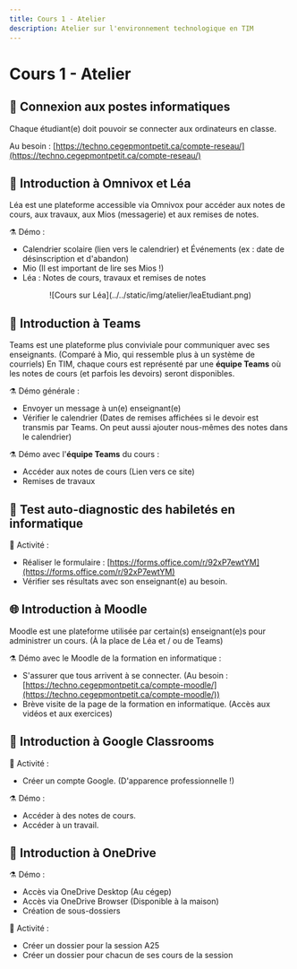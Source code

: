 ```yaml
---
title: Cours 1 - Atelier
description: Atelier sur l'environnement technologique en TIM
---
```


# Cours 1 - Atelier

## 🔌 Connexion aux postes informatiques

Chaque étudiant(e) doit pouvoir se connecter aux ordinateurs en classe.

Au besoin : [https://techno.cegepmontpetit.ca/compte-reseau/](https://techno.cegepmontpetit.ca/compte-reseau/)

## 🏫 Introduction à Omnivox et Léa

Léa est une plateforme accessible via Omnivox pour accéder aux notes de cours, aux travaux, aux Mios (messagerie) et aux remises de notes.

⚗ Démo :

* Calendrier scolaire (lien vers le calendrier) et Événements (ex : date de désinscription et d'abandon)
* Mio (Il est important de lire ses Mios !)
* Léa : Notes de cours, travaux et remises de notes

<center>![Cours sur Léa](../../static/img/atelier/leaEtudiant.png)</center>

## 👥 Introduction à Teams

Teams est une plateforme plus conviviale pour communiquer avec ses enseignants. (Comparé à Mio, qui ressemble plus à un système de courriels) En TIM, chaque cours est représenté par une **équipe Teams** où les notes de cours (et parfois les devoirs) seront disponibles.

⚗ Démo générale :

* Envoyer un message à un(e) enseignant(e)
* Vérifier le calendrier (Dates de remises affichées si le devoir est transmis par Teams. On peut aussi ajouter nous-mêmes des notes dans le calendrier)

⚗ Démo avec l'**équipe Teams** du cours :

* Accéder aux notes de cours (Lien vers ce site)
* Remises de travaux

## 📝 Test auto-diagnostic des habiletés en informatique

🧪 Activité :

* Réaliser le formulaire : [https://forms.office.com/r/92xP7ewtYM](https://forms.office.com/r/92xP7ewtYM)
* Vérifier ses résultats avec son enseignant(e) au besoin.

## 🌐 Introduction à Moodle

Moodle est une plateforme utilisée par certain(s) enseignant(e)s pour administrer un cours. (À la place de Léa et / ou de Teams)

⚗ Démo avec le Moodle de la formation en informatique :

* S'assurer que tous arrivent à se connecter. (Au besoin : [https://techno.cegepmontpetit.ca/compte-moodle/](https://techno.cegepmontpetit.ca/compte-moodle/))
* Brève visite de la page de la formation en informatique. (Accès aux vidéos et aux exercices)

## 🧭 Introduction à Google Classrooms

🧪 Activité :

* Créer un compte Google. (D'apparence professionnelle !)

⚗ Démo : 
* Accéder à des notes de cours.
* Accéder à un travail.

## 📂 Introduction à OneDrive

⚗ Démo :

* Accès via OneDrive Desktop (Au cégep)
* Accès via OneDrive Browser (Disponible à la maison)
* Création de sous-dossiers

🧪 Activité :

* Créer un dossier pour la session A25
* Créer un dossier pour chacun de ses cours de la session